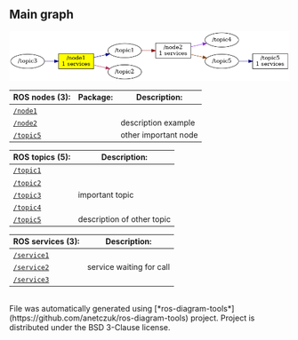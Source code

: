 <!--
File was automatically generated using 'ros-diagram-tools' project.
Project is distributed under the BSD 3-Clause license.
-->

## Main graph

[![full_graph](full_graph.png "full_graph")](full_graph.png)

| ROS nodes (3): | Package: | Description: |
| --------------------------------- | -------- | ------------ |
| [`/node1`](nodes/n__node1.html) |  |  |
| [`/node2`](nodes/n__node2.html) |  | description example |
| [`/topic5`](nodes/n__topic5.html) |  | other important node |

| ROS topics (5): | Description: |
| ----------------------------------- | ------------ |
| [`/topic1`](nodes/t__topic1.html) |  |
| [`/topic2`](nodes/t__topic2.html) |  |
| [`/topic3`](nodes/t__topic3.html) | important topic |
| [`/topic4`](nodes/t__topic4.html) |  |
| [`/topic5`](nodes/t__topic5.html) | description of other topic |

| ROS services (3): | Description: |
| ----------------------------------- | ------------ |
| [`/service1`](nodes/s__service1.html) |  |
| [`/service2`](nodes/s__service2.html) | service waiting for call |
| [`/service3`](nodes/s__service3.html) |  |


</br>
File was automatically generated using [*ros-diagram-tools*](https://github.com/anetczuk/ros-diagram-tools) project.
Project is distributed under the BSD 3-Clause license.
